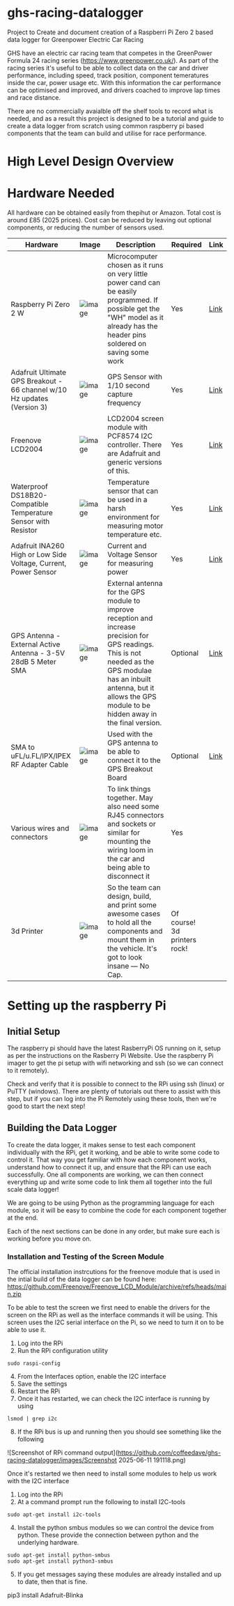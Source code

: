 # ghs-racing-datalogger
Project to Create and document creation of a Raspberri Pi Zero 2 based data logger for Greenpower Electric Car Racing

GHS have an electric car racing team that competes in the GreenPower Formula 24 racing series (https://www.greenpower.co.uk/). As part of the racing series it's useful to be able to collect data on the car and driver performance, including speed, track position, component temeratures inside the car, power usage etc. With this information the car performance can be optimised and improved, and drivers coached to improve lap times and race distance.

There are no commercially avaialble off the shelf tools to record what is needed, and as a result this project is designed to be a tutorial and guide to create a data logger from scratch using common raspberry pi based components that the team can build and utilise for race performance.

# High Level Design Overview


# Hardware Needed
All hardware can be obtained easily from thepihut or Amazon. Total cost is around £85 (2025 prices). Cost can be reduced by leaving out optional components, or reducing the number of sensors used.

| Hardware                    | Image | Description | Required | Link |
| --------------------------- | ----- | ----------- | -------- | ---- | 
| Raspberry Pi Zero 2 W | ![image](https://github.com/user-attachments/assets/908d660e-8008-4785-9e97-460538e46870) | Microcomputer chosen as it runs on very little power cand can be easily programmed. If possible get the "WH" model as it already has the header pins soldered on saving some work | Yes | [Link](https://www.raspberrypi.com/products/raspberry-pi-zero-2-w/) |
| Adafruit Ultimate GPS Breakout - 66 channel w/10 Hz updates (Version 3) | ![image](https://github.com/user-attachments/assets/1559135c-964e-4596-9e3b-0be03b289cbe) | GPS Sensor with 1/10 second capture frequency | Yes | [Link](https://thepihut.com/products/adafruit-ultimate-gps-breakout-66-channel-w-10-hz-updates) |
| Freenove LCD2004 | ![image](https://github.com/user-attachments/assets/be971ebc-6eaf-4d04-9de1-8cf559d1bc2c) |  LCD2004 screen module with PCF8574 I2C controller. There are Adafruit and generic versions of this. | Yes | [Link](https://store.freenove.com/products/fnk0079?variant=43034492797126) |
| Waterproof DS18B20-Compatible Temperature Sensor with Resistor | ![image](https://github.com/user-attachments/assets/62dd4732-b075-497d-a42a-422fcae3ddc0) | Temperature sensor that can be used in a harsh environment for measuring motor temperature etc. | Yes | [Link](https://thepihut.com/products/waterproof-ds18b20-digital-temperature-sensor-extras)
| Adafruit INA260 High or Low Side Voltage, Current, Power Sensor | ![image](https://github.com/user-attachments/assets/5e23132f-f37f-425d-99cd-e305cbca2c8a)  | Current and Voltage Sensor for measuring power | Yes| [Link](https://thepihut.com/products/adafruit-ina260-high-or-low-side-voltage-current-power-sensor-ada4226) |
| GPS Antenna - External Active Antenna - 3-5V 28dB 5 Meter SMA | ![image](https://github.com/user-attachments/assets/c5b3984f-ceab-4372-8106-e0a4daca634d)  |  External antenna for the GPS module to improve reception and increase precision for GPS readings. This is not needed as the GPS modulae has an inbuilt antenna, but it allows the GPS module to be hidden away in the final version. | Optional | [Link](https://thepihut.com/products/gps-antenna-external-active-antenna-3-5v-28db-5-meter-sma) |
| SMA to uFL/u.FL/IPX/IPEX RF Adapter Cable | ![image](https://github.com/user-attachments/assets/ff412d27-0ad2-417f-94b4-1099345a3e3a) | Used with the GPS antenna to be able to connect it to the GPS Breakout Board | Optional | [Link](https://thepihut.com/products/sma-to-ufl-u-fl-ipx-ipex-rf-adapter-cable) |
| Various wires and connectors  | ![image](https://github.com/user-attachments/assets/ac88306e-6e33-4644-8d53-343280e82ea3) | To link things together. May also need some RJ45 connectors and sockets or similar for mounting the wiring loom in the car and being able to disconnect it | Yes | |
| 3d Printer | ![image](https://github.com/user-attachments/assets/221870c9-a763-4c1f-89e6-4b96e48019c0) | So the team can design, build, and print some awesome cases to hold all the components and mount them in the vehicle. It's got to look insane — No Cap. | Of course! 3d printers rock! |  |


# Setting up the raspberry Pi

## Initial Setup

The raspberry pi should have the latest RasberryPi OS running on it, setup as per the instructions on the Rasberry Pi Website. Use the raspberry Pi imager to get the pi setup with wifi networking and ssh (so we can connect to it remotely).

Check and verify that it is possible to connect to the RPi using ssh (linux) or PuTTY (windows). There are plenty of tutorials out there to assist with this step, but if you can log into the Pi Remotely using these tools, then we're good to start the next step!

## Building the Data Logger

To create the data logger, it makes sense to test each component individually with the RPi, get it working, and be able to write some code to control it. That way you get familiar with how each component works, understand how to connect it up, and ensure that the RPi can use each successfully. One all components are working, we can then connect everything up and write some code to link them all together into the full scale data logger!

We are going to be using Python as the programming language for each module, so it will be easy to combine the code for each component together at the end.

Each of the next sections can be done in any order, but make sure each is working before you move on.

### Installation and Testing of the Screen Module
The official installation instrcutions for the freenove module that is used in the intial build of the data logger can be found here: https://github.com/Freenove/Freenove_LCD_Module/archive/refs/heads/main.zip

To be able to test the screen we first need to enable the drivers for the screen on the RPi as well as the interface commands it will be using. This screen uses the I2C serial interface on the Pi, so we need to turn it on to be able to use it.

1. Log into the RPi
2. Run the RPi configuration utility

```
sudo raspi-config
```

4. From the Interfaces option, enable the I2C interface
5. Save the settings
6. Restart the RPi
7. Once it has restarted, we can check the I2C interface is running by using
```
lsmod | grep i2c
```
8. If the RPi bus is up and running then you should see something like the following

![Screenshot of RPi command output](https://github.com/coffeedave/ghs-racing-datalogger/images/Screenshot 2025-06-11 191118.png)

Once it's restarted we then need to install some modules to help us work with the I2C interface

1. Log into the RPi
2. At a command prompt run the following to install I2C-tools
```
sudo apt-get install i2c-tools
```
4. Install the python smbus modules so we can control the device from python. These provide the connection between python and the underlying hardware.
```
sudo apt-get install python-smbus
sudo apt-get install python3-smbus
```   
5. If you get messages saying these modules are already installed and up to date, then that is fine.

pip3 install Adafruit-Blinka
